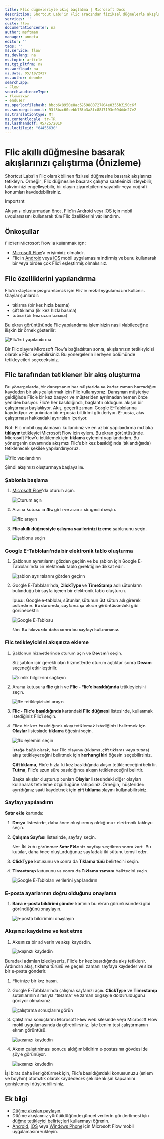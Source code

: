 ```yaml
---
title: Flic düğmeleriyle akış başlatma | Microsoft Docs
description: Shortcut Labs’in Flic aracından fiziksel düğmelerle akışları kolayca başlatın.
services: ''
suite: flow
documentationcenter: na
author: msftman
manager: anneta
editor: ''
tags: ''
ms.service: flow
ms.devlang: na
ms.topic: article
ms.tgt_pltfrm: na
ms.workload: na
ms.date: 05/19/2017
ms.author: deonhe
search.app:
- Flow
search.audienceType:
- flowmaker
- enduser
ms.openlocfilehash: bbcb6c8950e8ac5959880727604e0355b3150c6f
ms.sourcegitcommit: 93f8bac60cebb783b3a8fc8887193e094d4e27e2
ms.translationtype: MT
ms.contentlocale: tr-TR
ms.lasthandoff: 05/25/2019
ms.locfileid: "64455630"
---
```

# <a name="run-your-flows-by-pressing-a-flic-smart-button-preview"></a>Flic akıllı düğmesine basarak akışlarınızı çalıştırma (Önizleme)
Shortcut Labs’in Flic olarak bilinen fiziksel düğmesine basarak akışlarınızı tetikleyin. Örneğin, Flic düğmesine basarak çalışma saatlerinizi izleyebilir, takviminizi engelleyebilir, bir olayın ziyaretçilerini sayabilir veya coğrafi konumları kaydedebilirsiniz.

> [!IMPORTANT]
> Akışınızı oluşturmadan önce, Flic’in [Android](https://play.google.com/store/apps/details?id=io.flic.app) veya [iOS](https://itunes.apple.com/us/app/flic-app/id977593793?ls=1&mt=8) için mobil uygulamasını kullanarak tüm Flic özelliklerini yapılandırın.
> 
> 

## <a name="prerequisites"></a>Önkoşullar
Flic’leri Microsoft Flow’la kullanmak için:

* [Microsoft Flow](https://flow.microsoft.com)’a erişiminiz olmalıdır.
* Flic'in [Android](https://play.google.com/store/apps/details?id=io.flic.app) veya [iOS](https://itunes.apple.com/us/app/flic-app/id977593793?ls=1&mt=8) mobil uygulamasını indirmiş ve bunu kullanarak bir veya birden çok Flic’i eşleştirmiş olmalısınız.

## <a name="configure-flic-properties"></a>Flic özelliklerini yapılandırma
Flic’in olaylarını programlamak için Flic'in mobil uygulamasını kullanın. Olaylar şunlardır:

* tıklama (bir kez hızla basma)
* çift tıklama (iki kez hızla basma)
* tutma (bir kez uzun basma)

Bu ekran görüntüsünde Flic yapılandırma işleminizin nasıl olabileceğine ilişkin bir örnek gösterilir:

![Flic’leri yapılandırma](./media/flic-button-flows/configure-flic-actions.png)

Bir Flic olayını Microsoft Flow’a bağladıktan sonra, akışlarınızın tetikleyicisi olarak o Flic’i seçebilirsiniz. Bu yönergelerin ilerleyen bölümünde tetikleyicileri seçeceksiniz.

## <a name="create-a-flow-thats-triggered-by-a-flic"></a>Flic tarafından tetiklenen bir akış oluşturma
Bu yönergelerde, bir danışmanın her müşteride ne kadar zaman harcadığını kaydeden bir akış çalıştırmak için Flic kullanıyoruz. Danışman müşteriye geldiğinde Flic’e bir kez basıyor ve müşteriden ayrılmadan hemen önce yeniden basıyor. Flic’e her basıldığında, bağlantılı olduğunu akışın bir çalıştırması başlatılıyor. Akış, geçerli zamanı Google E-Tablolarına kaydediyor ve ardından bir e-posta bildirimi gönderiyor. E-posta, akış çalıştırması hakkındaki ayrıntıları içeriyor.

Not: Flic mobil uygulamasını kullandınız ve en az bir yapılandırma mutlaka **tıklayın** tetikleyici Microsoft Flow için eylem. Bu ekran görüntüsünde, Microsoft Flow’u tetiklemek için **tıklama** eylemini yapılandırdım. Bu yönergenin devamında akışımızı Flic’e bir kez basıldığında (tıklandığında) tetiklenecek şekilde yapılandırıyoruz.

   ![flic yapılandırın](./media/flic-button-flows/flic-configured-for-flow.png)

Şimdi akışımızı oluşturmaya başlayalım.

### <a name="start-with-a-template"></a>Şablonla başlama
1. [Microsoft Flow](https://flow.microsoft.com)'da oturum açın.
   
    ![Oturum açın](./media/flic-button-flows/sign-into-flow.png)
2. Arama kutusuna **flic** girin ve arama simgesini seçin.
   
    ![flic arayın](./media/flic-button-flows/search-flic.png)
3. **Flic akıllı düğmesiyle çalışma saatlerinizi izleme** şablonunu seçin.
   
    ![şablonu seçin](./media/flic-button-flows/flic-templates.png)

### <a name="create-a-spreadsheet-in-google-sheets"></a>Google E-Tabloları’nda bir elektronik tablo oluşturma
1. Şablonun ayrıntılarını gözden geçirin ve bu şablon için Google E-Tabloları’nda bir elektronik tablo gerektiğine dikkat edin.
   
   ![şablon ayrıntılarını gözden geçirin](./media/flic-button-flows/flic-template-details.png)
2. Google E-Tabloları’nda, **ClickType** ve **TimeStamp** adlı sütunların bulunduğu bir sayfa içeren bir elektronik tablo oluşturun.
   
      İpucu: Google e-tablolar, sütunlar, sütunun üst sütun adı girerek adlandırın. Bu durumda, sayfanız şu ekran görüntüsündeki gibi görünecektir:
   
   ![Google E-Tablosu](./media/flic-button-flows/flic-google-sheet.png)
   
   Not: Bu kılavuzda daha sonra bu sayfayı kullanırsınız.

### <a name="add-the-flic-trigger-to-your-flow"></a>Flic tetikleyicisini akışınıza ekleme
1. Şablonun hizmetlerinde oturum açın ve **Devam**’ı seçin.
   
     Siz şablon için gerekli olan hizmetlerde oturum açtıktan sonra **Devam** seçeneği etkinleştirilir.
   
    ![kimlik bilgilerini sağlayın](./media/flic-button-flows/flic-template-services-sign-in.png)
2. Arama kutusuna **flic** girin ve **Flic - Flic’e basıldığında** tetikleyicisini seçin.
   
    ![flic tetikleyicisini arayın](./media/flic-button-flows/flic-search-trigger.png)
3. **Flic - Flic’e basıldığında** kartındaki **Flic düğmesi** listesinde, kullanmak istediğiniz Flic’i seçin.
4. Flic’e bir kez basıldığında akışı tetiklemek istediğinizi belirtmek için **Olaylar** listesinde **tıklama** öğesini seçin.
   
    ![flic eylemini seçin](./media/flic-button-flows/select-flic.png)
   
   İsteğe bağlı olarak, her Flic olayının (tıklama, çift tıklama veya tutma) akışı tetikleyeceğini belirtmek için **herhangi biri** öğesini seçebilirsiniz.
   
   **Çift tıklama**, Flic’e hızla iki kez basıldığında akışın tetikleneceğini belirtir. **Tutma**, Flic’e uzun süre basıldığında akışın tetikleneceğini belirtir.
   
   Başka akışlar oluşturup bunları **Olaylar** listesindeki diğer olayları kullanarak tetikleme özgürlüğüne sahipsiniz. Örneğin, müşteriden ayrıldığınız saati kaydetmek için **çift tıklama** olayını kullanabilirsiniz.

### <a name="configure-the-sheet"></a>Sayfayı yapılandırın
   **Satır ekle** kartında:

1. **Dosya** listesinde, daha önce oluşturmuş olduğunuz elektronik tabloyu seçin.
2. **Çalışma Sayfası** listesinde, sayfayı seçin.
   
   Not: İki kutu görünmez **Satır Ekle** siz sayfayı seçtikten sonra kartı. Bu kutular, daha önce oluşturduğunuz sayfadaki iki sütunu temsil eder.
3. **ClickType** kutusunu ve sonra da **Tıklama türü** belirtecini seçin.
4. **Timestamp** kutusunu ve sonra da **Tıklama zamanı** belirtecini seçin.
   
    ![Google E-Tabloları verilerini yapılandırın](./media/flic-button-flows/flick-insert-row-card.png)

### <a name="confirm-the-email-settings-are-correct"></a>E-posta ayarlarının doğru olduğunu onaylama
1. **Bana e-posta bildirimi gönder** kartının bu ekran görüntüsündeki gibi göründüğünü onaylayın.
   
    ![e-posta bildirimini onaylayın](./media/flic-button-flows/email-settings.png)

### <a name="save-your-flow-and-test-it"></a>Akışınızı kaydetme ve test etme
1. Akışınıza bir ad verin ve akışı kaydedin.
   
    ![akışınızı kaydedin](./media/flic-button-flows/save.png)

Buradaki adımları izlediyseniz, Flic’e bir kez basıldığında akış tetiklenir. Ardından akış, tıklama türünü ve geçerli zamanı sayfaya kaydeder ve size bir e-posta gönderir.

1. Flic’inize bir kez basın.
2. Google E-Tabloları’nda çalışma sayfanızı açın. **ClickType** ve **Timestamp** sütunlarının sırasıyla “tıklama” ve zaman bilgisiyle doldurulduğunu görüyor olmalısınız.
   
    ![çalıştırma sonuçlarını görün](./media/flic-button-flows/flic-google-sheet-after-run.png)
3. Çalıştırma sonuçlarını Microsoft Flow web sitesinde veya Microsoft Flow mobil uygulamasında da görebilirsiniz. İşte benim test çalıştırmamın ekran görüntüsü.
   
    ![akışınızı kaydedin](./media/flic-button-flows/flic-test-run-results-portal.png)
4. Akışın çalıştırılması sonucu aldığım bildirim e-postasının gövdesi de şöyle görünüyor.
   
    ![akışınızı kaydedin](./media/flic-button-flows/flic-email-body.png)

İşi biraz daha ileri götürmek için, Flic’e basıldığındaki konumunuzu (enlem ve boylam) otomatik olarak kaydedecek şekilde akışın kapsamını genişletmeyi düşünebilirsiniz.

## <a name="more-information"></a>Ek bilgi
* [Düğme akışları paylaşın](share-buttons.md).
* Düğme akışlarınız yürütüldüğünde güncel verilerin gönderilmesi için [düğme tetikleyici belirteçleri](introduction-to-button-trigger-tokens.md) kullanmayı öğrenin.
* [Android](https://aka.ms/flowmobiledocsandroid), [iOS](https://aka.ms/flowmobiledocsios) veya [Windows Phone](https://aka.ms/flowmobilewindows) için Microsoft Flow mobil uygulamasını yükleyin.

